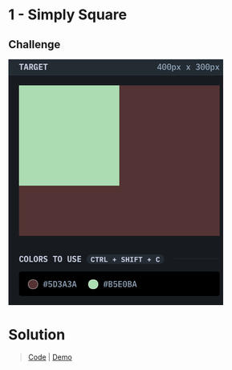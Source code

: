 # 1 - Simply Square

## Challenge
![Simply Square](./battle-1.png)

# Solution
> [Code](https://github.com/npranto/cssbattle/tree/main/battle-1/simply-square) |
> [Demo](https://npranto.github.io/cssbattle/battle-1/simply-square)
